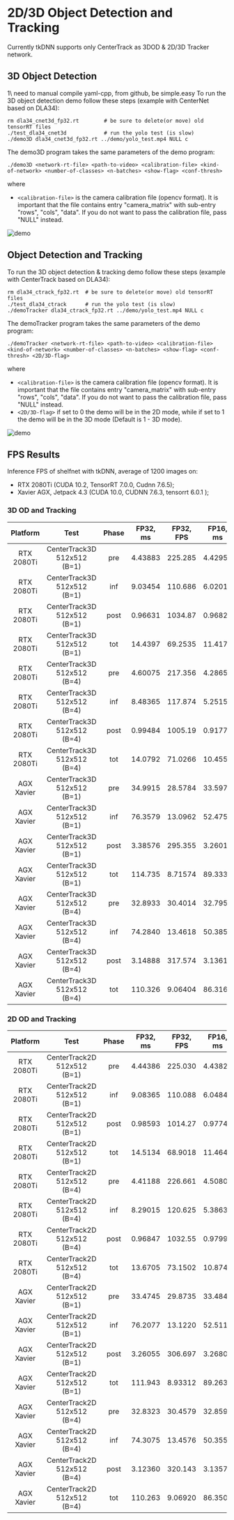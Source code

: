 # 2D/3D Object Detection and Tracking

Currently tkDNN supports only CenterTrack as 3DOD & 2D/3D Tracker network.

## 3D Object Detection

1\ need to manual compile yaml-cpp, from github, be simple.easy
To run the 3D object detection demo follow these steps (example with CenterNet based on DLA34):
```
rm dla34_cnet3d_fp32.rt        # be sure to delete(or move) old tensorRT files
./test_dla34_cnet3d            # run the yolo test (is slow)
./demo3D dla34_cnet3d_fp32.rt ../demo/yolo_test.mp4 NULL c
```
The demo3D program takes the same parameters of the demo program:
```
./demo3D <network-rt-file> <path-to-video> <calibration-file> <kind-of-network> <number-of-classes> <n-batches> <show-flag> <conf-thresh>
```
where

* ```<calibration-file>``` is the camera calibration file (opencv format). It is important that the file contains entry "camera_matrix" with sub-entry "rows", "cols", "data". If you do not want to pass the calibration file, pass "NULL" instead.

![demo](https://user-images.githubusercontent.com/11939259/126784875-c4285497-d369-424f-abda-58274cd747ac.gif)

## Object Detection and Tracking

To run the 3D object detection & tracking demo follow these steps (example with CenterTrack based on DLA34):
```
rm dla34_ctrack_fp32.rt  # be sure to delete(or move) old tensorRT files
./test_dla34_ctrack      # run the yolo test (is slow)
./demoTracker dla34_ctrack_fp32.rt ../demo/yolo_test.mp4 NULL c
```

The demoTracker program takes the same parameters of the demo program:
```
./demoTracker <network-rt-file> <path-to-video> <calibration-file> <kind-of-network> <number-of-classes> <n-batches> <show-flag> <conf-thresh> <2D/3D-flag>
```

where

* ```<calibration-file>``` is the camera calibration file (opencv format). It is important that the file contains entry "camera_matrix" with sub-entry "rows", "cols", "data". If you do not want to pass the calibration file, pass "NULL" instead.
*  ```<2D/3D-flag>``` if set to 0 the demo will be in the 2D mode, while if set to 1 the demo will be in the 3D mode (Default is 1 - 3D mode).

![demo](https://user-images.githubusercontent.com/11939259/126784878-513fa9e8-864a-4c24-b4bd-199737184708.gif)

## FPS Results

Inference FPS of shelfnet with tkDNN, average of 1200 images on:
  * RTX 2080Ti (CUDA 10.2, TensorRT 7.0.0, Cudnn 7.6.5);
  * Xavier AGX, Jetpack 4.3 (CUDA 10.0, CUDNN 7.6.3, tensorrt 6.0.1 );

### 3D OD and Tracking

| Platform   | Test                        | Phase   | FP32, ms  | FP32, FPS | FP16, ms  |	FP16, FPS | INT8, ms  | INT8, FPS | 
| :------:   | :-----:                     | :-----: | :-----:   | :-----:   | :-----:   |	:-----:   | :-----:   | :-----:   | 
| RTX 2080Ti | CenterTrack3D 512x512 (B=1) | pre     | 4.43883   |  225.285  |  4.42951  |  225.759   |  4.44278  |  225.084  |
| RTX 2080Ti | CenterTrack3D 512x512 (B=1) | inf     | 9.03454   |  110.686  |  6.02013  |  166.109   |  5.31611  |  188.108  |
| RTX 2080Ti | CenterTrack3D 512x512 (B=1) | post    | 0.96631   |  1034.87  |  0.96824  |  1032.80   |  0.95066  |  1051.90  |
| RTX 2080Ti | CenterTrack3D 512x512 (B=1) | tot     | 14.4397   |  69.2535  |  11.4179  |  87.5818   |  10.7095  |  93.3750  |
| RTX 2080Ti | CenterTrack3D 512x512 (B=4) | pre     | 4.60075   |  217.356  |  4.28658  |  233.286   |  4.29473  |  232.844  | 
| RTX 2080Ti | CenterTrack3D 512x512 (B=4) | inf     | 8.48365   |  117.874  |  5.25150  |  190.422   |  4.58463  |  218.120  |  
| RTX 2080Ti | CenterTrack3D 512x512 (B=4) | post    | 0.99484   |  1005.19  |  0.91776  |  1089.61   |  0.89853  |  1112.93  |  
| RTX 2080Ti | CenterTrack3D 512x512 (B=4) | tot     | 14.0792   |  71.0266  |  10.4558  |  95.6405   |  9.77788  |  102.272  |  
| AGX Xavier | CenterTrack3D 512x512 (B=1) | pre     | 34.9915   |  28.5784  |  33.5976  |  29.7440   |  34.4425  |  29.0339  |
| AGX Xavier | CenterTrack3D 512x512 (B=1) | inf     | 76.3579   |  13.0962  |  52.4759  |  19.0564   |  51.4610  |  19.4322  |
| AGX Xavier | CenterTrack3D 512x512 (B=1) | post    | 3.38576   |  295.355  |  3.26010  |  306.739   |  3.19770  |  312.725  |
| AGX Xavier | CenterTrack3D 512x512 (B=1) | tot     | 114.735   |  8.71574  |  89.3336  |  11.1940   |  89.1012  |  11.2232  |
| AGX Xavier | CenterTrack3D 512x512 (B=4) | pre     | 32.8933   |  30.4014  |  32.7950  |  30.4925   |  32.9603  |  30.3396  | 
| AGX Xavier | CenterTrack3D 512x512 (B=4) | inf     | 74.2840   |  13.4618  |  50.3858  |  19.8469   |  49.2030  |  20.3240  |  
| AGX Xavier | CenterTrack3D 512x512 (B=4) | post    | 3.14888   |  317.574  |  3.13615  |  318.862   |  3.02550  |  330.524  |  
| AGX Xavier | CenterTrack3D 512x512 (B=4) | tot     | 110.326   |  9.06404  |  86.3169  |  11.5852   |  85.1888  |  11.7386  |  


### 2D OD and Tracking

| Platform   | Test                        | Phase   | FP32, ms  | FP32, FPS | FP16, ms  |	FP16, FPS | INT8, ms  | INT8, FPS | 
| :------:   | :-----:                     | :-----: | :-----:   | :-----:   | :-----:   |	:-----:   | :-----:   | :-----:   | 
| RTX 2080Ti | CenterTrack2D 512x512 (B=1) | pre     | 4.44386   |  225.030  |  4.43828  |  225.313   |  4.47747  |  223.340  |
| RTX 2080Ti | CenterTrack2D 512x512 (B=1) | inf     | 9.08365   |  110.088  |  6.04842  |  165.332   |  5.34787  |  186.990  |
| RTX 2080Ti | CenterTrack2D 512x512 (B=1) | post    | 0.98593   |  1014.27  |  0.97745  |  1023.07   |  0.96595  |  1035.25  |
| RTX 2080Ti | CenterTrack2D 512x512 (B=1) | tot     | 14.5134   |  68.9018  |  11.4642  |  87.2281   |  10.7913  |  92.6672  |
| RTX 2080Ti | CenterTrack2D 512x512 (B=4) | pre     | 4.41188   |  226.661  |  4.50800  |  221.828   |  4.29238  |  232.971  | 
| RTX 2080Ti | CenterTrack2D 512x512 (B=4) | inf     | 8.29015   |  120.625  |  5.38630  |  185.656   |  4.58500  |  218.103  |  
| RTX 2080Ti | CenterTrack2D 512x512 (B=4) | post    | 0.96847   |  1032.55  |  0.97997  |  1020.44   |  0.91791  |  1089.43  |  
| RTX 2080Ti | CenterTrack2D 512x512 (B=4) | tot     | 13.6705   |  73.1502  |  10.8743  |  91.9602   |  9.79528  |  102.090  |  
| AGX Xavier | CenterTrack2D 512x512 (B=1) | pre     | 33.4745   |  29.8735  |  33.4847  |  29.8643   |  33.5022  |  29.8488  |
| AGX Xavier | CenterTrack2D 512x512 (B=1) | inf     | 76.2077   |  13.1220  |  52.5111  |  19.0436   |  51.6057  |  19.3777  |
| AGX Xavier | CenterTrack2D 512x512 (B=1) | post    | 3.26055   |  306.697  |  3.26806  |  305.992   |  3.21988  |  310.571  |
| AGX Xavier | CenterTrack2D 512x512 (B=1) | tot     | 111.943   |  8.93312  |  89.2639  |  11.2027   |  88.3278  |  11.3215  |
| AGX Xavier | CenterTrack2D 512x512 (B=4) | pre     | 32.8323   |  30.4579  |  32.8595  |  30.4326   |  32.8195  |  30.4697  | 
| AGX Xavier | CenterTrack2D 512x512 (B=4) | inf     | 74.3075   |  13.4576  |  50.3555  |  19.8588   |  49.1805  |  20.3333  |  
| AGX Xavier | CenterTrack2D 512x512 (B=4) | post    | 3.12360   |  320.143  |  3.13570  |  318.908   |  3.04943  |  327.931  |  
| AGX Xavier | CenterTrack2D 512x512 (B=4) | tot     | 110.263   |  9.06920  |  86.3507  |  11.5807   |  85.0494  |  11.7579  |  

